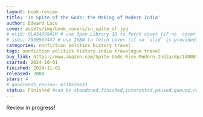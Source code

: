 ```yaml
---
layout: book-review
title: 'In Spite of the Gods: the Making of Modern India'
author: Edward Luce
cover: assets/img/book_covers/in_spite_of.jpg
# olid: OL43499941M # use Open Library ID to fetch cover (if no `cover` is provided)
# isbn: 7539967447 # use ISBN to fetch cover (if no `olid` is provided, dashes are optional)
categories: nonfiction politics history travel
tags: nonfiction politics history india travelogue travel
buy_link: https://www.amazon.com/Spite-Gods-Rise-Modern-India/dp/1400079772
started: 2024-10-01
finished: 2024-11-01
released: 2004
stars: 4
# goodreads_review: 6318556633
status: Finished #can be abandoned,finished,interested,paused,queued,reading,reread
---
```


Review in progress!
